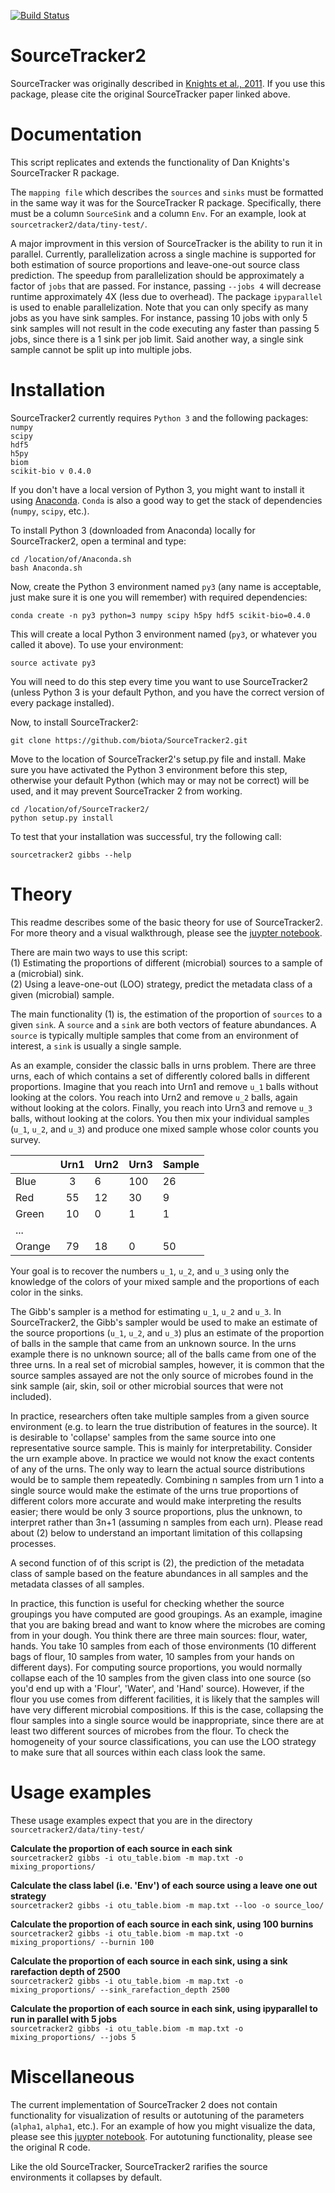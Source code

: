 [![Build Status](https://travis-ci.com/biota/sourcetracker2.svg?token=cRee6r8tqQgg7M8jqmie)](https://travis-ci.com/biota/sourcetracker2)

# SourceTracker2

SourceTracker was originally described in [Knights et al., 2011](http://www.ncbi.nlm.nih.gov/pubmed/21765408).
If you use this package, please cite the original SourceTracker paper linked
above.

# Documentation

This script replicates and extends the functionality of Dan Knights's
SourceTracker R package.

The `mapping file` which describes the `sources` and `sinks` must be
formatted in the same way it was for the SourceTracker R package. Specifically,
there must be a column `SourceSink` and a column `Env`. For an example, look
at `sourcetracker2/data/tiny-test/`.

A major improvment in this version of SourceTracker is the ability to run it in parallel.
Currently, parallelization across a single machine is
supported for both estimation of source proportions and leave-one-out source
class prediction. The speedup from parallelization should be approximately a
factor of `jobs` that are passed. For instance, passing `--jobs 4` will
decrease runtime approximately 4X (less due to overhead). The package
`ipyparallel` is used to enable parallelization. Note that you can only specify
as many jobs as you have sink samples. For instance, passing 10 jobs with only 5
sink samples will not result in the code executing any faster than passing 5 jobs,
since there is a 1 sink per job limit. Said another way, a single sink sample
cannot be split up into multiple jobs.

# Installation

SourceTracker2 currently requires `Python 3` and the following packages:
`numpy`  
`scipy`  
`hdf5`  
`h5py`  
`biom`  
`scikit-bio v 0.4.0`

If you don't have a local version of Python 3, you might want to install it
using [Anaconda](https://docs.continuum.io/anaconda/install). `Conda` is also a
good way to get the stack of dependencies (`numpy`, `scipy`, etc.).

To install Python 3 (downloaded from Anaconda) locally for SourceTracker2, open
a terminal and type:

`cd /location/of/Anaconda.sh`  
`bash Anaconda.sh`

Now, create the Python 3 environment named `py3` (any name is acceptable, just
make sure it is one you will remember) with required dependencies:

`conda create -n py3 python=3 numpy scipy h5py hdf5 scikit-bio=0.4.0`

This will create a local Python 3 environment named (`py3`, or whatever you
called it above). To use your environment:

`source activate py3`

You will need to do this step every time you want to use SourceTracker2 (unless
Python 3 is your default Python, and you have the correct version of every
package installed).

Now, to install SourceTracker2:

`git clone https://github.com/biota/SourceTracker2.git`

Move to the location of SourceTracker2's setup.py file and install. Make sure
you have activated the Python 3 environment before this step, otherwise your
default Python (which may or may not be correct) will be used, and it may
prevent SourceTracker 2 from working.

`cd /location/of/SourceTracker2/`  
`python setup.py install`

To test that your installation was successful, try the following call:

`sourcetracker2 gibbs --help`

# Theory

This readme describes some of the basic theory for use of SourceTracker2. For
more theory and a visual walkthrough, please see the [juypter notebook](https://github.com/biota/SourceTracker_rc/blob/master/ipynb/Sourcetracking%20using%20a%20Gibbs%20Sampler.ipynb).

There are main two ways to use this script:  
 (1) Estimating the proportions of different (microbial) sources to a sample of
     a (microbial) sink.  
 (2) Using a leave-one-out (LOO) strategy, predict the metadata class of a
     given (microbial) sample.  

The main functionality (1) is, the estimation of the proportion of `sources`
to a given `sink`. A `source` and a `sink` are both vectors of feature
abundances. A  `source` is typically multiple samples that come from
an environment of interest, a `sink` is usually a single sample.

As an example, consider the classic balls in urns problem. There are three urns, each
of which contains a set of differently colored balls in different proportions.
Imagine that you reach into Urn1 and remove `u_1` balls without looking at the
colors. You reach into Urn2 and remove `u_2` balls, again without looking at
the colors. Finally, you reach into Urn3 and remove `u_3` balls, without
looking at the colors. You then mix your individual samples (`u_1`, `u_2`,
and `u_3`) and produce one mixed sample whose color counts you survey.

|        | Urn1 | Urn2 | Urn3 | Sample |
|--------|:----:|------|------|--------|
| Blue   |   3  | 6    | 100  | 26     |
| Red    |  55  | 12   | 30   | 9      |
| Green  |  10  | 0    | 1    | 1      |
| ...    |      |      |      |        |
| Orange | 79   | 18   | 0    | 50     |


Your goal is to recover the numbers `u_1`, `u_2`, and `u_3` using only the
knowledge of the colors of your mixed sample and the proportions of each color
in the sinks.

The Gibb's sampler is a method for estimating `u_1`, `u_2` and `u_3`. In
SourceTracker2, the Gibb's sampler would be used to make an
estimate of the source proportions (`u_1`, `u_2`, and `u_3`) plus an
estimate of the proportion of balls in the sample that came from an unknown
source. In the urns example there is no unknown source; all of the balls came from
one of the three urns. In a real set of microbial samples, however, it is common that the
source samples assayed are not the only source of microbes found in the sink
sample (air, skin, soil or other microbial sources that were not included).

In practice, researchers often take multiple samples from a given source
environment (e.g. to learn the true distribution of features in the source). It
is desirable to 'collapse' samples from the same source into one representative
source sample. This is mainly for interpretability. Consider the urn example
above. In practice we would not know the exact contents of any of the urns.
The only way to learn the actual source distributions would be to sample them
repeatedly. Combining n samples from urn 1 into a single source would make the
estimate of the urns true proportions of different colors more accurate and
would make interpreting the results easier; there would be only 3 source
proportions, plus the unknown, to interpret rather than 3n+1 (assuming n samples from each
urn). Please read about (2) below to understand an important
limitation of this collapsing processes.

A second function of of this script is (2), the prediction of the metadata class
of sample based on the feature abundances in all samples and the metadata
classes of all samples.

In practice, this function is useful for checking whether the source groupings
you have computed are good groupings. As an example, imagine that you are baking
bread and want to know where the microbes are coming from in your dough.
You think there are three main sources: flour, water, hands. You take 10 samples
from each of those environments (10 different bags of flour, 10 samples from
water, 10 samples from your hands on different days). For computing source
proportions, you would normally collapse each of the 10 samples from the given
class into one source (so you'd end up with a 'Flour', 'Water', and 'Hand'
source). However, if the flour you use comes from different facilities, it is
likely that the samples will have very different microbial compositions. If this is the
case, collapsing the flour samples into a single source would be inappropriate,
since there are at least two different sources of microbes from the
flour. To check the homogeneity of your source classifications, you can use the
LOO strategy to make sure that all sources within each class look the same.

# Usage examples

These usage examples expect that you are in the directory  
`sourcetracker2/data/tiny-test/`

**Calculate the proportion of each source in each sink**  
`sourcetracker2 gibbs -i otu_table.biom -m map.txt -o mixing_proportions/`

**Calculate the class label (i.e. 'Env') of each source using a leave one out
strategy**    
`sourcetracker2 gibbs -i otu_table.biom -m map.txt --loo -o source_loo/`

**Calculate the proportion of each source in each sink, using 100 burnins**  
`sourcetracker2 gibbs -i otu_table.biom -m map.txt -o mixing_proportions/ --burnin 100`

**Calculate the proportion of each source in each sink, using a sink
rarefaction depth of 2500**    
`sourcetracker2 gibbs -i otu_table.biom -m map.txt -o mixing_proportions/ --sink_rarefaction_depth 2500`

**Calculate the proportion of each source in each sink, using ipyparallel to run in parallel with 5 jobs**  
`sourcetracker2 gibbs -i otu_table.biom -m map.txt -o mixing_proportions/ --jobs 5`

# Miscellaneous

The current implementation of SourceTracker 2 does not contain functionality for
visualization of results or autotuning of the parameters (`alpha1`, `alpha1`,
etc.). For an example of how you might visualize the data, please see
this [juypter notebook](https://github.com/biota/SourceTracker2/blob/master/ipynb/Visualizing%20results.ipynb).
For autotuning functionality, please see the original R code. 

Like the old SourceTracker, SourceTracker2 rarifies the source environments it
collapses by default.